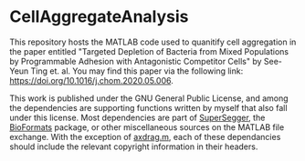 # CellAggregateAnalysis
This repository hosts the MATLAB code used to quanitify cell aggregation in the paper entitled "Targeted Depletion of Bacteria from Mixed Populations by Programmable Adhesion with Antagonistic Competitor Cells" by See-Yeun Ting et. al. You may find this paper via the following link: https://doi.org/10.1016/j.chom.2020.05.006. 

This work is published under the GNU General Public License, and among the dependencies are supporting functions written by myself that also fall under this license. Most dependencies are part of [SuperSegger](https://github.com/wiggins-lab/SuperSegger/wiki), the [BioFormats](https://github.com/ome/bioformats) package, or other miscellaneous sources on the MATLAB file exchange. With the exception of [axdrag.m](https://github.com/gulley/Ax-Drag), each of these dependancies should include the relevant copyright information in their headers. 

